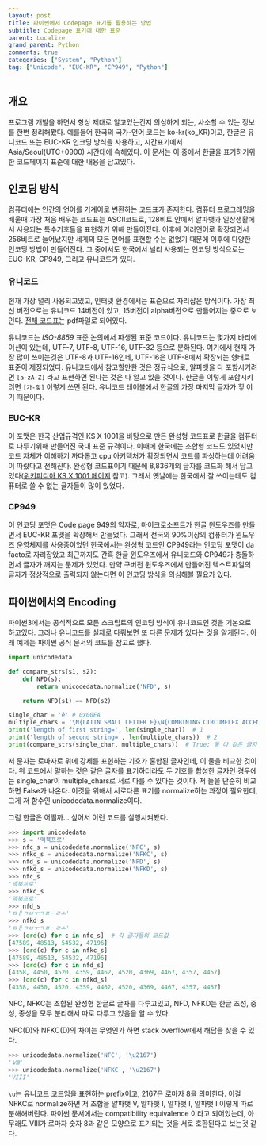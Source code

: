 ```yaml
---
layout: post
title: 파이썬에서 Codepage 표기를 활용하는 방법
subtitle: Codepage 표기에 대한 표준
parent: Localize
grand_parent: Python
comments: true
categories: ["System", "Python"]
tag: ["Unicode", "EUC-KR", "CP949", "Python"]
---
```


## 개요

프로그램 개발을 하면서 항상 제대로 알고있는건지 의심하게 되는, 사소할 수 있는 정보를 한번 정리해봤다. 예를들어 한국의 국가-언어 코드는 ko-kr(ko_KR)이고, 한글은 유니코드 또는 EUC-KR 인코딩 방식을 사용하고, 시간표기에서 Asia/Seoul(UTC+0900) 시간대에 속해있다. 이 문서는 이 중에서 한글을 표기하기위한 코드페이지 표준에 대한 내용을 담고있다.

## 인코딩 방식

컴퓨터에는 인간의 언어를 기계어로 변환하는 코드표가 존재한다. 컴퓨터 프로그래밍을 배울때 가장 처음 배우는 코드표는 ASCII코드로, 128비트 안에서 알파뱃과 일상생활에서 사용되는 특수기호들을 표현하기 위해 만들어졌다. 이후에 여러언어로 확장되면서 256비트로 늘어났지만 세계의 모든 언어를 표현할 수는 없었기 때문에 이후에 다양한 인코딩 방법이 만들어진다. 그 중에서도 한국에서 널리 사용되는 인코딩 방식으로는 EUC-KR, CP949, 그리고 유니코드가 있다.

### 유니코드

현재 가장 널리 사용되고있고, 인터넷 환경에서는 표준으로 자리잡은 방식이다. 가장 최신 버전으로는 유니코드 14버전이 있고, 15버전이 alpha버전으로 만들어지는 중으로 보인다. [전체 코드표](https://www.unicode.org/Public/14.0.0/charts/CodeCharts.pdf)는 pdf파일로 되어있다.

유니코드는 _ISO-8859_ 표준 논의에서 파생된 표준 코드이다. 유니코드는 몇가지 바리에이션이 있는데, UTF-7, UTF-8, UTF-16, UTF-32 등으로 분화된다. 여기에서 현재 가장 많이 쓰이는것은 UTF-8과 UTF-16인데, UTF-16은 UTF-8에서 확장되는 형태로 표준이 제정되었다. 유니코드에서 참고할만한 것은 정규식으로, 알파뱃을 다 포함시키려면 `[a-zA-Z]` 라고 표현하면 된다는 것은 다 알고 있을 것이다. 한글을 이렇게 포함시키려면 `[가-힣]` 이렇게 쓰면 된다. 유니코드 테이블에서 한글의 가장 마지막 글자가 힣 이기 때문이다.

### EUC-KR

이 포맷은 한국 산업규격인 KS X 1001을 바탕으로 만든 완성형 코드표로 한글을 컴퓨터로 다루기위해 만들어진 국내 표준 규격이다. 이때에 한국에는 조합형 코드도 있었지만 코드 자체가 이해하기 까다롭고 cpu 아키텍처가 확장되면서 코드를 파싱하는데 어려움이 따랐다고 전해진다. 완성형 코드표이기 때문에 8,836개의 글자를 코드화 해서 담고있다([위키피디아 KS X 1001 페이지](https://ko.wikipedia.org/wiki/KS_X_1001) 참고). 그래서 옛날에는 한국에서 잘 쓰이는데도 컴퓨터로 쓸 수 없는 글자들이 많이 있었다.

### CP949

이 인코딩 포맷은 Code page 949의 약자로, 마이크로소프트가 한글 윈도우즈를 만들면서 EUC-KR 포맷을 확장해서 만들었다. 그래서 전국의 90%이상의 컴퓨터가 윈도우즈 운영체제를 사용중이었던 한국에서는 완성형 코드인 CP949라는 인코딩 포맷이 da facto로 자리잡았고 최근까지도 간혹 한글 윈도우즈에서 유니코드와 CP949가 충돌하면서 글자가 깨지는 문제가 있었다. 만약 구버전 윈도우즈에서 만들어진 텍스트파일의 글자가 정상적으로 출력되지 않는다면 이 인코딩 방식을 의심해볼 필요가 있다.

## 파이썬에서의 Encoding

파이썬3에서는 공식적으로 모든 스크립트의 인코딩 방식이 유니코드인 것을 기본으로 하고있다. 그러나 유니코드를 실제로 다뤄보면 또 다른 문제가 있다는 것을 알게된다. 아래 예제는 파이썬 공식 문서의 코드를 참고로 했다.

``` python
import unicodedata

def compare_strs(s1, s2):
    def NFD(s):
        return unicodedata.normalize('NFD', s)

    return NFD(s1) == NFD(s2)

single_char = 'ê' # 0x00EA
multiple_chars = '\N{LATIN SMALL LETTER E}\N{COMBINING CIRCUMFLEX ACCENT}'  # 0x0065 0x0302
print('length of first string=', len(single_char))  # 1
print('length of second string=', len(multiple_chars))  # 2
print(compare_strs(single_char, multiple_chars))  # True; 둘 다 같은 글자.
```

저 문자는 로마자로 위에 강세를 표현하는 기호가 혼합된 글자인데, 이 둘을 비교한 것이다. 위 코드에서 말하는 것은 같은 글자를 표기하더라도 두 기호를 합성한 글자인 경우에는 single_char이 multiple_chars로 서로 다를 수 있다는 것이다. 저 둘을 단순히 비교하면 False가 나온다. 이것을 위해서 서로다른 표기를 normalize하는 과정이 필요한데, 그게 저 함수인 unicodedata.normalize이다.

그럼 한글은 어떨까… 싶어서 이런 코드를 실행시켜봤다.

``` python
>>> import unicodedata
>>> s = '맥북프로'
>>> nfc_s = unicodedata.normalize('NFC', s)
>>> nfkc_s = unicodedata.normalize('NFKC', s)
>>> nfd_s = unicodedata.normalize('NFD', s)
>>> nfkd_s = unicodedata.normalize('NFKD', s)
>>> nfc_s
'맥북프로'
>>> nfkc_s
'맥북프로'
>>> nfd_s
'ㅁㅐㄱㅂㅜㄱㅍㅡㄹㅗ'
>>> nfkd_s
'ㅁㅐㄱㅂㅜㄱㅍㅡㄹㅗ'
>>> [ord(c) for c in nfc_s]  # 각 글자들의 코드값
[47589, 48513, 54532, 47196]
>>> [ord(c) for c in nfkc_s]
[47589, 48513, 54532, 47196]
>>> [ord(c) for c in nfd_s]
[4358, 4450, 4520, 4359, 4462, 4520, 4369, 4467, 4357, 4457]
>>> [ord(c) for c in nfkd_s]
[4358, 4450, 4520, 4359, 4462, 4520, 4369, 4467, 4357, 4457]
```

NFC, NFKC는 조합된 완성형 한글로 글자를 다루고있고, NFD, NFKD는 한글 초성, 중성, 종성을 모두 분리해서 따로 다루고 있음을 알 수 있다.

NFC(D)와 NFKC(D)의 차이는 무엇인가 하면 stack overflow에서 해답을 찾을 수 있다.

``` python
>>> unicodedata.normalize('NFC', '\u2167')
'Ⅷ'
>>> unicodedata.normalize('NFKC', '\u2167')
'VIII'
```

`\u`는 유니코드 코드임을 표현하는 prefix이고, 2167은 로마자 8을 의미한다. 이걸 NFKC로 normalize하면 저 조합을 알파뱃 V,  알파뱃 I, 알파뱃 I, 알파뱃 I 이렇게 따로 분해해버린다. 파이썬 문서에서는 compatibility equivalence 이라고 되어있는데, 아무래도 VIII가 로마자 숫자 8과 같은 모양으로 표기되는 것을 서로 호환된다고 보는것 같다.

